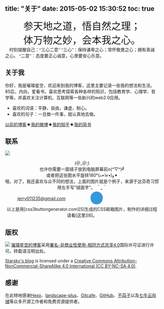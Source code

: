 title: "关于"
date: 2015-05-02 15:30:52
toc: true
---
<font size=6 face="KaiTi"><center>参天地之道，悟自然之理；</center></font>
<font size=6 face="KaiTi"><center>体万物之妙，会本我之心。</center></font>
<font face="SimSun">　时刻提醒自己：“三心二意”
“三心”：保持谦卑之心；常怀敬畏之心；拥有真诚之心。
“二意”：态度要正心诚意，心里要安心乐意。</font>

##  关于我
你好，我是璀璨星空，欢迎来到我的博客，这里主要记录一些我的想法和生活。
85后，内向，爱看书，喜欢思考探索各种各样的知识，包括教育学、心理学、哲学等，并喜欢关注计算机、互联网等一些新兴的web2.0应用。</font>

 - 喜欢的词语：平静，自由，谦虚，耐心。 
 - 喜欢的句子：一旦做一件事，就认真地去做。

[以前的博客][1]★[我的微博][2]★[我的知乎][3]★[我的简书][4]


## 联系
![](/images/contact_gmail.png) 
<center>(＠_＠;)</center>

<center>也许你需要一面镜子放到电脑屏幕前o(^▽^)┛</center>

<center>或者把这张图水平旋转180°(๑•̀ㅂ•́)و✦ </center>

<center>哦，对了，我还喜欢与众不同的想法，上面的图片就是个例子，来源于达芬奇习惯用左手写“镜面字”。 ＾_＾</center>

<a href="#" style=
" background: #3498db;
  -webkit-border-radius: 28;
  -moz-border-radius: 28;
  border-radius: 28px;
  font-family: Arial;
  color: #ffffff;
  font-size: 20px;
  background: #3498db;
  padding: 10px 20px 10px 20px;
  position: relative;
  left: 280px;
  text-decoration: none;">jerry011235@gmail.com</a>


<center>以上是用[css3buttongenerator.com][5]生成的CSS邮箱图片，制作的详细过程请看[这里][6]。</center>

## 版权
![](https://licensebuttons.net/l/by-nc-sa/3.0/88x31.png)
[璀璨星空的博客](http://starsky.gitcafe.io/)采用[署名-非商业性使用-相同方式共享4.0](https://creativecommons.org/licenses/by-nc-sa/4.0)国际许可证进行许可。转载请注明出处。

[Starsky's blog](http://starsky.gitcafe.io/) is licensed under a [Creative Commons Attribution-NonCommercial-ShareAlike 4.0 International (CC BY-NC-SA 4.0)](https://creativecommons.org/licenses/by-nc-sa/4.0/).


## 感谢
在此特地感谢[Hexo][7]、[landscape-plus][8]、[Gitcafe][9]、[GitHub][10]、[不蒜子][11]以及[七牛云存储][12]等众多开源工作者和免费资源提供者。


  [1]: http://inature.logdown.com
  [2]: http://weibo.com/istarsky
  [3]: http://www.zhihu.com/people/istarsky
  [4]: http://www.jianshu.com/users/e2bf41f8a517
  [5]: http://css3buttongenerator.com/
  [6]: http://starsky.gitcafe.io/2016/01/09/CSS%E7%94%9F%E6%88%90%E9%82%AE%E7%AE%B1%E5%9B%BE%E7%89%87/
  [7]: hexo.io
  [8]: https://github.com/xiangming/landscape-plus
  [9]: https://gitcafe.com
  [10]: https://github.com
  [11]: http://service.ibruce.info/
  [12]: http://www.qiniu.com/